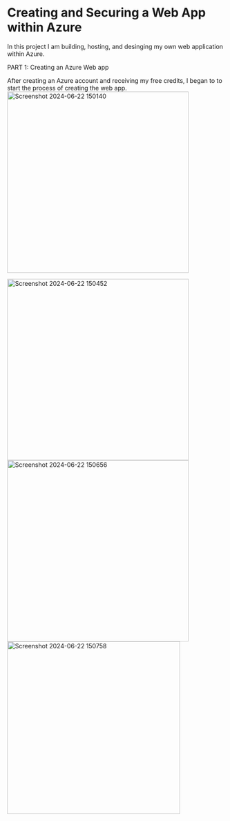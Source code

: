 # Creating and Securing a Web App within Azure
In this project I am building, hosting, and desinging my own web application within Azure.

PART 1: Creating an Azure Web app

After creating an Azure account and receiving my free credits, I began to to start the process of creating the web app.
<img width="420" alt="Screenshot 2024-06-22 150140" src="https://github.com/dagimendale/AZUREproject/assets/142032863/d5dec099-91c7-477d-a120-fbab29fdbc08">




<img width="420" alt="Screenshot 2024-06-22 150452" src="https://github.com/dagimendale/AZUREproject/assets/142032863/9ba446b5-8d75-479e-9f2d-d49741cb9576">



<img width="420" alt="Screenshot 2024-06-22 150656" src="https://github.com/dagimendale/AZUREproject/assets/142032863/ca1bc3fd-c249-4a97-baeb-15f8cc779397">



<img width="400" alt="Screenshot 2024-06-22 150758" src="https://github.com/dagimendale/AZUREproject/assets/142032863/d952ae75-7e57-43af-ba83-cf74e6c1e1cb">
